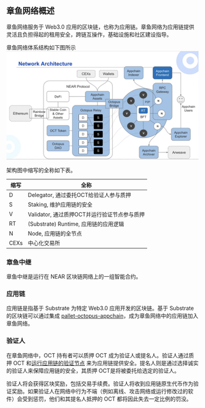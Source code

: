 ## 章鱼网络概述

章鱼网络服务于 Web3.0 应用的区块链，也称为应用链。章鱼网络为应用链提供灵活且负担得起的租用安全，跨链互操作，基础设施和社区建设指导。

章鱼网络体系结构如下图所示
![章鱼网络体系结构](../../images/general/Octopus_Architecture.png)

架构图中缩写的全称如下表。

| 缩写 | 全称  |
|------|------|
| D | Delegator, 通过委托OCT给验证人参与质押 |
| S | Staking, 维护应用链的安全 |
| V | Validator, 通过质押OCT并运行验证节点参与质押 |
| RT | (Substrate) Runtime, 应用链的应用逻辑 |
| N | Node, 应用链的全节点 | 
| CEXs | 中心化交易所 | 

### 章鱼中继

章鱼中继是运行在 NEAR 区块链网络上的一组智能合约。

### 应用链

应用链是指基于 Substrate 为特定 Web3.0 应用开发的区块链。基于 Substrate 的区块链可以通过集成 [pallet-octopus-appchain](https://github.com/octopus-network/pallet-octopus-appchain)，成为章鱼网络中的应用链加入章鱼网络。

### 验证人

在章鱼网络中，OCT 持有者可以质押 OCT 成为验证人或提名人。验证人通过质押 OCT 和[运行应用链的验证节点](../maintain/validator-guide.md) 来为应用链提供安全。提名人则是通过选择诚实的验证人来保障应用链的安全，其质押 OCT是将被委托给选定的验证人。

验证人将会获得区块奖励，包括交易手续费。验证人将收到应用链原生代币作为验证奖励。如果验证人在网络中行为不端（例如离线、攻击网络或运行修改过的软件）会受到惩罚，他们和其提名人抵押的 OCT 都将因此失去一定比例的罚没。
